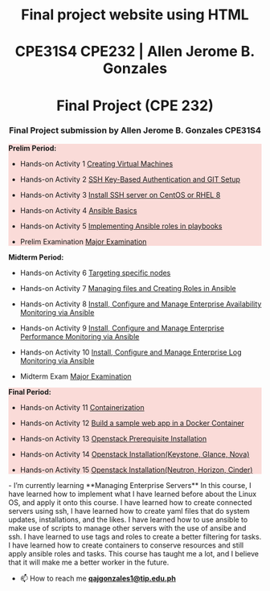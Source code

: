 <h1 align="center"><strong>Final project website using  HTML</strong></h1>
<h1 align="center">CPE31S4 CPE232 | Allen Jerome B. Gonzales</h1>


<h1 align="center">Final Project (CPE 232)</h1>
<h3 align="center">Final Project submission by Allen Jerome B. Gonzales CPE31S4</h3>

 <summary style="background-color: #FADBD8;">
<p><strong>Prelim Period: </strong></p>

- Hands-on Activity 1 [Creating Virtual Machines](https://github.com/qajgonzales1/HOA1.git)

- Hands-on Activity 2 [SSH Key-Based Authentication and GIT Setup](https://github.com/qajgonzales1/HOA2.git)

- Hands-on Activity 3 [Install SSH server on CentOS or RHEL 8](https://github.com/qajgonzales1/HOA3.git)

- Hands-on Activity 4 [Ansible Basics](https://github.com/qajgonzales1/HOA4.git)

- Hands-on Activity 5 [Implementing Ansible roles in playbooks](https://github.com/qajgonzales1/HOA5.git)

- Prelim Examination [Major Examination](https://github.com/qajgonzales1/Gonzales_PrelimExam.git)
</summary

<summary style="background-color: #FADBD8;">
<p><strong>Midterm Period: </strong></p>

- Hands-on Activity 6 [Targeting specific nodes](https://github.com/qajgonzales1/HOA6.git)

- Hands-on Activity 7 [Managing files and Creating Roles in Ansible](https://github.com/qajgonzales1/HOA7.git)

- Hands-on Activity 8 [Install, Configure and Manage Enterprise Availability Monitoring via Ansible](https://github.com/qajgonzales1/HOA-8.git)

- Hands-on Activity 9 [Install, Configure and Manage Enterprise Performance Monitoring via Ansible](https://github.com/qajgonzales1/HOA9.git)

- Hands-on Activity 10 [Install, Configure and Manage Enterprise Log Monitoring via Ansible](https://github.com/qajgonzales1/HOA10.git)

- Midterm Exam [Major Examination](https://github.com/qajgonzales1/CPE_MIDEXAM_GONZALES.git)
</summary>

<summary style="background-color: #FADBD8;">
<p><strong>Final Period: </strong></p>

- Hands-on Activity 11 [Containerization](https://github.com/qajgonzales1/HOA11.git)

- Hands-on Activity 12 [Build a sample web app in a Docker Container](https://github.com/qajgonzales1/HOA12.git)

- Hands-on Activity 13 [Openstack Prerequisite Installation](https://github.com/qajgonzales1/HOA13.git)

- Hands-on Activity 14 [Openstack Installation(Keystone, Glance, Nova)]()

- Hands-on Activity 15 [Openstack Installation(Neutron, Horizon, Cinder)]()
</summary>
- I’m currently learning **Managing Enterprise Servers**

<body align="left">In this course, I have learned how to implement what I have learned before about the Linux OS, and apply it onto this course. I have learned how to create connected servers using ssh, I have learned how to create yaml files that do system updates, installations, and the likes. I have learned how to use ansible to make use of scripts to manage other servers with the use of ansibe and ssh. I have learned to use tags and roles to create a better filtering for tasks. I have learned how to create containers to conserve resources and still apply ansible roles and tasks. This course has taught me a lot, and I believe that it will make me a better worker in the future.</body>

- 📫 How to reach me **qajgonzales1@tip.edu.ph**
